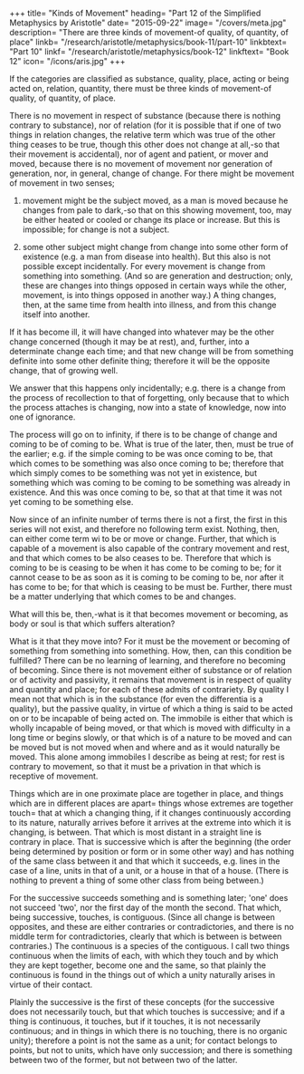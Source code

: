 +++
title= "Kinds of Movement"
heading= "Part 12 of the Simplified Metaphysics by Aristotle"
date= "2015-09-22"
image= "/covers/meta.jpg"
description= "There are three kinds of movement-of quality, of quantity, of place"
linkb= "/research/aristotle/metaphysics/book-11/part-10"
linkbtext= "Part 10"
linkf= "/research/aristotle/metaphysics/book-12"
linkftext= "Book 12"
icon= "/icons/aris.jpg"
+++

If the categories are classified as substance, quality, place, acting or being acted on, relation, quantity, there must be three kinds of movement-of quality, of quantity, of place. 

There is no movement in respect of substance (because there is nothing contrary to substance), nor of relation (for it is possible that if one of two things in relation changes, the relative term which was true of the other thing ceases to be true, though this other does not change at all,-so that their movement is accidental), nor of agent and patient, or mover and moved, because there is no movement of movement nor generation of generation, nor, in general, change of change. For there might be movement of movement in two senses;

1. movement might be the subject moved, as a man is moved because he changes from pale to dark,-so that on this showing movement, too, may be either heated or cooled or change its place or increase. But this is impossible; for change is not a subject.

2. some other subject might change from change into some other form of existence (e.g. a man from disease into health). But this also is not possible except incidentally. For every movement is change from something into something. (And so are generation and destruction; only, these are changes into things opposed in certain ways while the other, movement, is into things opposed in another way.) A thing changes, then, at the same time from health into illness, and from this change itself into another. 

If it has become ill, it will have changed into whatever may be the other change concerned (though it may be at rest), and, further, into a determinate change each time; and that new change will be from something definite into some other definite thing; therefore it will be the opposite change, that of growing well. 

We answer that this happens only incidentally; e.g. there is a change from the process of recollection to that of forgetting, only because that to which the process attaches is changing, now into a state of knowledge, now into one of ignorance.

The process will go on to infinity, if there is to be change of change and coming to be of coming to be. What is true of the later, then, must be true of the earlier; e.g. if the simple coming to be was once coming to be, that which comes to be something was also once coming to be; therefore that which simply comes to be something was not yet in existence, but something which was coming to be coming to be something was already in existence. And this was once coming to be, so that at that time it was not yet coming to be something else. 

Now since of an infinite number of terms there is not a first, the first in this series will not exist, and therefore no following term exist. Nothing, then, can either come term wi to be or move or change. Further, that which is capable of a movement is also capable of the contrary movement and rest, and that which comes to be also ceases to be. Therefore that which is coming to be is ceasing to be when it has come to be coming to be; for it cannot cease to be as soon as it is coming to be coming to be, nor after it has come to be; for that which is ceasing to be must be. Further, there must be a matter underlying that which comes to be and changes. 

What will this be, then,-what is it that becomes movement or becoming, as body or soul is that which suffers alteration? 

What is it that they move into? For it must be the movement or becoming of something from something into something. How, then, can this condition be fulfilled? There can be no learning of learning, and therefore no becoming of becoming. Since there is not movement either of substance or of relation or of activity and passivity, it remains that movement is in respect of quality and quantity and place; for each of these admits of contrariety. By quality I mean not that which is in the substance (for even the differentia is a quality), but the passive quality, in virtue of which a thing is said to be acted on or to be incapable of being acted on. The immobile is either that which is wholly incapable of being moved, or that which is moved with difficulty in a long time or begins slowly, or that which is of a nature to be moved and can be moved but is not moved when and where and as it would naturally be moved. This alone among immobiles I describe as being at rest; for rest is contrary to movement, so that it must be a privation in that which is receptive of movement.

Things which are in one proximate place are together in place, and things which are in different places are apart= things whose extremes are together touch= that at which a changing thing, if it changes continuously according to its nature, naturally arrives before it arrives at the extreme into which it is changing, is between. That which is most distant in a straight line is contrary in place. That is successive which is after the beginning (the order being determined by position or form or in some other way) and has nothing of the same class between it and that which it succeeds, e.g. lines in the case of a line, units in that of a unit, or a house in that of a house. (There is nothing to prevent a thing of some other class from being between.) 

For the successive succeeds something and is something later; 'one' does not succeed 'two', nor the first day of the month the second. That which, being successive, touches, is contiguous. (Since all change is between opposites, and these are either contraries or contradictories, and there is no middle term for contradictories, clearly that which is between is between contraries.) The continuous is a species of the contiguous. I call two things continuous when the limits of each, with which they touch and by which they are kept together, become one and the same, so that plainly the continuous is found in the things out of which a unity naturally arises in virtue of their contact. 

Plainly the successive is the first of these concepts (for the successive does not necessarily touch, but that which touches is successive; and if a thing is continuous, it touches, but if it touches, it is not necessarily continuous; and in things in which there is no touching, there is no organic unity); therefore a point is not the same as a unit; for contact belongs to points, but not to units, which have only succession; and there is something between two of the former, but not between two of the latter.